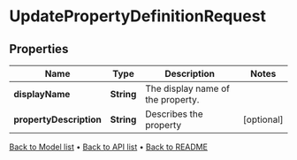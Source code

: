 

# UpdatePropertyDefinitionRequest


## Properties

| Name | Type | Description | Notes |
|------------ | ------------- | ------------- | -------------|
|**displayName** | **String** | The display name of the property. |  |
|**propertyDescription** | **String** | Describes the property |  [optional] |



[Back to Model list](../README.md#documentation-for-models) &#8226; [Back to API list](../README.md#documentation-for-api-endpoints) &#8226; [Back to README](../README.md)


